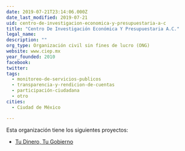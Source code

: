 ```yaml
---
date: 2019-07-21T23:14:06.000Z
date_last_modified: 2019-07-21
uid: centro-de-investigacion-economica-y-presupuestaria-a-c
title: "Centro De Investigación Económica Y Presupuestaria A.C."
legal_name: 
description: ""
org_type: Organización civil sin fines de lucro (ONG)
website: www.ciep.mx
year_founded: 2010
facebook: 
twitter: 
tags:
  - monitoreo-de-servicios-publicos
  - transparencia-y-rendicion-de-cuentas
  - participación-ciudadana
  - otro
cities: 
  - Ciudad de México

---
```


Esta organización tiene los siguientes proyectos:

- [Tu Dinero, Tu Gobierno](/proyectos/tu-dinero-tu-gobierno)
